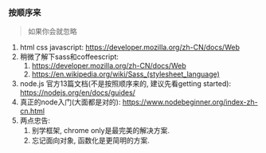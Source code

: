 ### 按顺序来

> 如果你会就忽略

1. html css javascript: https://developer.mozilla.org/zh-CN/docs/Web
2. 稍微了解下sass和coffeescript: 
   1. https://developer.mozilla.org/zh-CN/docs/Web
   2. https://en.wikipedia.org/wiki/Sass_(stylesheet_language)
3. node.js 官方13篇文档(不是按照顺序来的, 建议先看getting started): https://nodejs.org/en/docs/guides/
4. 真正的node入门(大面都是对的): https://www.nodebeginner.org/index-zh-cn.html
5. 两点忠告: 
   1. 别学框架, chrome only是最完美的解决方案.
   2. 忘记面向对象, 函数化是更简明的方案.